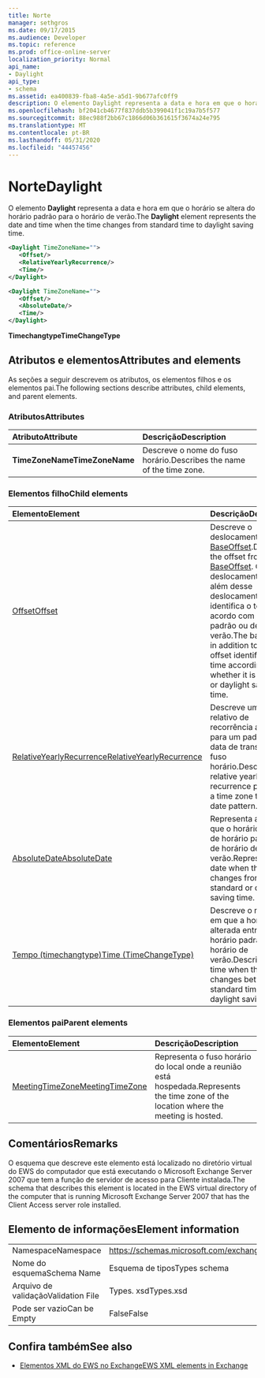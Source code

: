 ```yaml
---
title: Norte
manager: sethgros
ms.date: 09/17/2015
ms.audience: Developer
ms.topic: reference
ms.prod: office-online-server
localization_priority: Normal
api_name:
- Daylight
api_type:
- schema
ms.assetid: ea400839-fba8-4a5e-a5d1-9b677afc0ff9
description: O elemento Daylight representa a data e hora em que o horário se altera do horário padrão para o horário de verão.
ms.openlocfilehash: bf2041cb4677f837ddb5b399041f1c19a7b5f577
ms.sourcegitcommit: 88ec988f2bb67c1866d06b361615f3674a24e795
ms.translationtype: MT
ms.contentlocale: pt-BR
ms.lasthandoff: 05/31/2020
ms.locfileid: "44457456"
---
```

# <a name="daylight"></a><span data-ttu-id="379d0-103">Norte</span><span class="sxs-lookup"><span data-stu-id="379d0-103">Daylight</span></span>

<span data-ttu-id="379d0-104">O elemento **Daylight** representa a data e hora em que o horário se altera do horário padrão para o horário de verão.</span><span class="sxs-lookup"><span data-stu-id="379d0-104">The **Daylight** element represents the date and time when the time changes from standard time to daylight saving time.</span></span> 
  
```xml
<Daylight TimeZoneName="">
   <Offset/>
   <RelativeYearlyRecurrence/>
   <Time/>
</Daylight>
```

```xml
<Daylight TimeZoneName="">
   <Offset/>
   <AbsoluteDate/>
   <Time/>
</Daylight>
```

<span data-ttu-id="379d0-105">**Timechangtype**</span><span class="sxs-lookup"><span data-stu-id="379d0-105">**TimeChangeType**</span></span>

## <a name="attributes-and-elements"></a><span data-ttu-id="379d0-106">Atributos e elementos</span><span class="sxs-lookup"><span data-stu-id="379d0-106">Attributes and elements</span></span>

<span data-ttu-id="379d0-107">As seções a seguir descrevem os atributos, os elementos filhos e os elementos pai.</span><span class="sxs-lookup"><span data-stu-id="379d0-107">The following sections describe attributes, child elements, and parent elements.</span></span>
  
### <a name="attributes"></a><span data-ttu-id="379d0-108">Atributos</span><span class="sxs-lookup"><span data-stu-id="379d0-108">Attributes</span></span>

|<span data-ttu-id="379d0-109">**Atributo**</span><span class="sxs-lookup"><span data-stu-id="379d0-109">**Attribute**</span></span>|<span data-ttu-id="379d0-110">**Descrição**</span><span class="sxs-lookup"><span data-stu-id="379d0-110">**Description**</span></span>|
|:-----|:-----|
|<span data-ttu-id="379d0-111">**TimeZoneName**</span><span class="sxs-lookup"><span data-stu-id="379d0-111">**TimeZoneName**</span></span> <br/> |<span data-ttu-id="379d0-112">Descreve o nome do fuso horário.</span><span class="sxs-lookup"><span data-stu-id="379d0-112">Describes the name of the time zone.</span></span>  <br/> |
   
### <a name="child-elements"></a><span data-ttu-id="379d0-113">Elementos filho</span><span class="sxs-lookup"><span data-stu-id="379d0-113">Child elements</span></span>

|<span data-ttu-id="379d0-114">**Elemento**</span><span class="sxs-lookup"><span data-stu-id="379d0-114">**Element**</span></span>|<span data-ttu-id="379d0-115">**Descrição**</span><span class="sxs-lookup"><span data-stu-id="379d0-115">**Description**</span></span>|
|:-----|:-----|
|[<span data-ttu-id="379d0-116">Offset</span><span class="sxs-lookup"><span data-stu-id="379d0-116">Offset</span></span>](offset.md) <br/> |<span data-ttu-id="379d0-117">Descreve o deslocamento do [BaseOffset](baseoffset.md).</span><span class="sxs-lookup"><span data-stu-id="379d0-117">Describes the offset from the [BaseOffset](baseoffset.md).</span></span> <span data-ttu-id="379d0-118">O deslocamento base além desse deslocamento identifica o tempo de acordo com o horário padrão ou de verão.</span><span class="sxs-lookup"><span data-stu-id="379d0-118">The base offset in addition to this offset identifies the time according to whether it is standard or daylight saving time.</span></span>  <br/> |
|[<span data-ttu-id="379d0-119">RelativeYearlyRecurrence</span><span class="sxs-lookup"><span data-stu-id="379d0-119">RelativeYearlyRecurrence</span></span>](relativeyearlyrecurrence.md) <br/> |<span data-ttu-id="379d0-120">Descreve um padrão relativo de recorrência anual para um padrão de data de transição de fuso horário.</span><span class="sxs-lookup"><span data-stu-id="379d0-120">Describes a relative yearly recurrence pattern for a time zone transition date pattern.</span></span>  <br/> |
|[<span data-ttu-id="379d0-121">AbsoluteDate</span><span class="sxs-lookup"><span data-stu-id="379d0-121">AbsoluteDate</span></span>](absolutedate.md) <br/> |<span data-ttu-id="379d0-122">Representa a data em que o horário muda de horário padrão ou de horário de verão.</span><span class="sxs-lookup"><span data-stu-id="379d0-122">Represents the date when the time changes from standard or daylight saving time.</span></span>  <br/> |
|[<span data-ttu-id="379d0-123">Tempo (timechangtype)</span><span class="sxs-lookup"><span data-stu-id="379d0-123">Time (TimeChangeType)</span></span>](time-timechangetype.md) <br/> |<span data-ttu-id="379d0-124">Descreve o momento em que a hora é alterada entre o horário padrão e o horário de verão.</span><span class="sxs-lookup"><span data-stu-id="379d0-124">Describes the time when the time changes between standard time and daylight saving time.</span></span>  <br/> |
   
### <a name="parent-elements"></a><span data-ttu-id="379d0-125">Elementos pai</span><span class="sxs-lookup"><span data-stu-id="379d0-125">Parent elements</span></span>

|<span data-ttu-id="379d0-126">**Elemento**</span><span class="sxs-lookup"><span data-stu-id="379d0-126">**Element**</span></span>|<span data-ttu-id="379d0-127">**Descrição**</span><span class="sxs-lookup"><span data-stu-id="379d0-127">**Description**</span></span>|
|:-----|:-----|
|[<span data-ttu-id="379d0-128">MeetingTimeZone</span><span class="sxs-lookup"><span data-stu-id="379d0-128">MeetingTimeZone</span></span>](meetingtimezone.md) <br/> |<span data-ttu-id="379d0-129">Representa o fuso horário do local onde a reunião está hospedada.</span><span class="sxs-lookup"><span data-stu-id="379d0-129">Represents the time zone of the location where the meeting is hosted.</span></span>  <br/> |
   
## <a name="remarks"></a><span data-ttu-id="379d0-130">Comentários</span><span class="sxs-lookup"><span data-stu-id="379d0-130">Remarks</span></span>

<span data-ttu-id="379d0-131">O esquema que descreve este elemento está localizado no diretório virtual do EWS do computador que está executando o Microsoft Exchange Server 2007 que tem a função de servidor de acesso para Cliente instalada.</span><span class="sxs-lookup"><span data-stu-id="379d0-131">The schema that describes this element is located in the EWS virtual directory of the computer that is running Microsoft Exchange Server 2007 that has the Client Access server role installed.</span></span>
  
## <a name="element-information"></a><span data-ttu-id="379d0-132">Elemento de informações</span><span class="sxs-lookup"><span data-stu-id="379d0-132">Element information</span></span>

|||
|:-----|:-----|
|<span data-ttu-id="379d0-133">Namespace</span><span class="sxs-lookup"><span data-stu-id="379d0-133">Namespace</span></span>  <br/> |https://schemas.microsoft.com/exchange/services/2006/types  <br/> |
|<span data-ttu-id="379d0-134">Nome do esquema</span><span class="sxs-lookup"><span data-stu-id="379d0-134">Schema Name</span></span>  <br/> |<span data-ttu-id="379d0-135">Esquema de tipos</span><span class="sxs-lookup"><span data-stu-id="379d0-135">Types schema</span></span>  <br/> |
|<span data-ttu-id="379d0-136">Arquivo de validação</span><span class="sxs-lookup"><span data-stu-id="379d0-136">Validation File</span></span>  <br/> |<span data-ttu-id="379d0-137">Types. xsd</span><span class="sxs-lookup"><span data-stu-id="379d0-137">Types.xsd</span></span>  <br/> |
|<span data-ttu-id="379d0-138">Pode ser vazio</span><span class="sxs-lookup"><span data-stu-id="379d0-138">Can be Empty</span></span>  <br/> |<span data-ttu-id="379d0-139">False</span><span class="sxs-lookup"><span data-stu-id="379d0-139">False</span></span>  <br/> |
   
## <a name="see-also"></a><span data-ttu-id="379d0-140">Confira também</span><span class="sxs-lookup"><span data-stu-id="379d0-140">See also</span></span>

- [<span data-ttu-id="379d0-141">Elementos XML do EWS no Exchange</span><span class="sxs-lookup"><span data-stu-id="379d0-141">EWS XML elements in Exchange</span></span>](ews-xml-elements-in-exchange.md)

